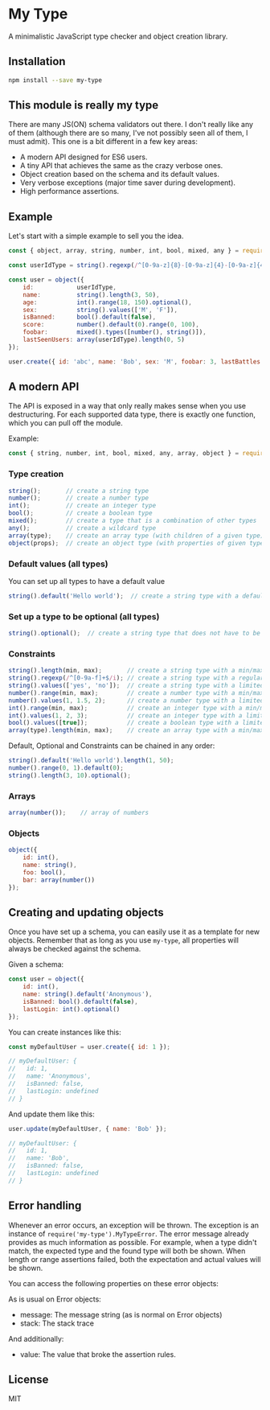 # My Type

A minimalistic JavaScript type checker and object creation library.


## Installation

```sh
npm install --save my-type
```


## This module is really my type

There are many JS(ON) schema validators out there. I don't really like any of them (although there are so many, I've
not possibly seen all of them, I must admit). This one is a bit different in a few key areas:

- A modern API designed for ES6 users.
- A tiny API that achieves the same as the crazy verbose ones.
- Object creation based on the schema and its default values.
- Very verbose exceptions (major time saver during development).
- High performance assertions.


## Example

Let's start with a simple example to sell you the idea.

```js
const { object, array, string, number, int, bool, mixed, any } = require('my-type');

const userIdType = string().regexp(/^[0-9a-z]{8}-[0-9a-z]{4}-[0-9a-z]{4}-[0-9a-z]{4}-[0-9a-z]{12}$/, 'UUID');

const user = object({
	id:            userIdType,
	name:          string().length(3, 50),
	age:           int().range(18, 150).optional(),
	sex:           string().values(['M', 'F']),
	isBanned:      bool().default(false),
	score:         number().default(0).range(0, 100),
	foobar:        mixed().types([number(), string()]),
	lastSeenUsers: array(userIdType).length(0, 5)
});

user.create({ id: 'abc', name: 'Bob', sex: 'M', foobar: 3, lastBattles: [{ opponentId: 'def' }] });
```


## A modern API

The API is exposed in a way that only really makes sense when you use destructuring. For each supported data type, there
is exactly one function, which you can pull off the module.

Example:

```js
const { string, number, int, bool, mixed, any, array, object } = require('my-type');
```

### Type creation

```js
string();       // create a string type
number();       // create a number type
int();          // create an integer type
bool();         // create a boolean type
mixed();        // create a type that is a combination of other types
any();          // create a wildcard type
array(type);    // create an array type (with children of a given type)
object(props);  // create an object type (with properties of given types)
```

### Default values (all types)

You can set up all types to have a default value

```js
string().default('Hello world');  // create a string type with a default value
```

### Set up a type to be optional (all types)

```js
string().optional();  // create a string type that does not have to be set (ie: undefined and null are allowed)
```

### Constraints

```js
string().length(min, max);       // create a string type with a min/max length
string().regexp(/^[0-9a-f]+$/i); // create a string type with a regular expression constraint
string().values(['yes', 'no']);  // create a string type with a limited set of possible values
number().range(min, max);        // create a number type with a min/max value
number().values(1, 1.5, 2);      // create a number type with a limited set of possible values
int().range(min, max);           // create an integer type with a min/max value
int().values(1, 2, 3);           // create an integer type with a limited set of possible values
bool().values([true]);           // create a boolean type with a limited set of possible values
array(type).length(min, max);    // create an array type with a min/max length
```

Default, Optional and Constraints can be chained in any order:

```js
string().default('Hello world').length(1, 50);
number().range(0, 1).default(0);
string().length(3, 10).optional();
```

### Arrays

```js
array(number());    // array of numbers
```

### Objects

```js
object({
	id: int(),
	name: string(),
	foo: bool(),
	bar: array(number())
});
```


## Creating and updating objects

Once you have set up a schema, you can easily use it as a template for new objects. Remember that as long as you use
`my-type`, all properties will always be checked against the schema.

Given a schema:

```js
const user = object({
	id: int(),
	name: string().default('Anonymous'),
	isBanned: bool().default(false),
	lastLogin: int().optional()
});
```

You can create instances like this:

```js
const myDefaultUser = user.create({ id: 1 });

// myDefaultUser: {
//   id: 1,
//   name: 'Anonymous',
//   isBanned: false,
//   lastLogin: undefined
// }
```

And update them like this:

```js
user.update(myDefaultUser, { name: 'Bob' });

// myDefaultUser: {
//   id: 1,
//   name: 'Bob',
//   isBanned: false,
//   lastLogin: undefined
// }
```


## Error handling

Whenever an error occurs, an exception will be thrown. The exception is an instance of `require('my-type').MyTypeError`.
The error message already provides as much information as possible. For example, when a type didn't match, the expected
type and the found type will both be shown. When length or range assertions failed, both the expectation and actual
values will be shown.

You can access the following properties on these error objects:

As is usual on Error objects:

- message: The message string (as is normal on Error objects)
- stack: The stack trace

And additionally:

- value: The value that broke the assertion rules.


## License

MIT
